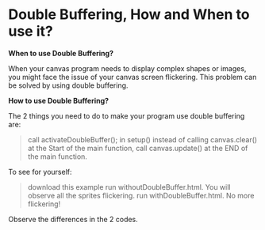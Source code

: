 # Double Buffering, How and When to use it?

**When to use Double Buffering?**

When your canvas program needs to display complex shapes or images, you might face the issue of your canvas screen flickering.
This problem can be solved by using double buffering. 

**How to use Double Buffering?**

The 2 things you need to do to make your program use double buffering are:
> call activateDoubleBuffer(); in setup()
>instead of calling canvas.clear() at the Start of the main function, call canvas.update() at the END of the main function.

To see for yourself:
>download this example
>run withoutDoubleBuffer.html. You will observe all the sprites flickering.
>run withDoubleBuffer.html. No more flickering!

Observe the differences in the 2 codes.

